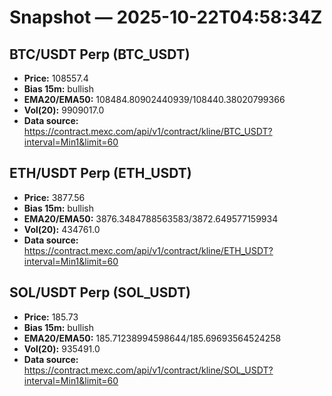 # Snapshot — 2025-10-22T04:58:34Z

## BTC/USDT Perp (BTC_USDT)
- **Price:** 108557.4
- **Bias 15m:** bullish
- **EMA20/EMA50:** 108484.80902440939/108440.38020799366
- **Vol(20):** 9909017.0
- **Data source:** https://contract.mexc.com/api/v1/contract/kline/BTC_USDT?interval=Min1&limit=60

## ETH/USDT Perp (ETH_USDT)
- **Price:** 3877.56
- **Bias 15m:** bullish
- **EMA20/EMA50:** 3876.3484788563583/3872.649577159934
- **Vol(20):** 434761.0
- **Data source:** https://contract.mexc.com/api/v1/contract/kline/ETH_USDT?interval=Min1&limit=60

## SOL/USDT Perp (SOL_USDT)
- **Price:** 185.73
- **Bias 15m:** bullish
- **EMA20/EMA50:** 185.71238994598644/185.69693564524258
- **Vol(20):** 935491.0
- **Data source:** https://contract.mexc.com/api/v1/contract/kline/SOL_USDT?interval=Min1&limit=60

